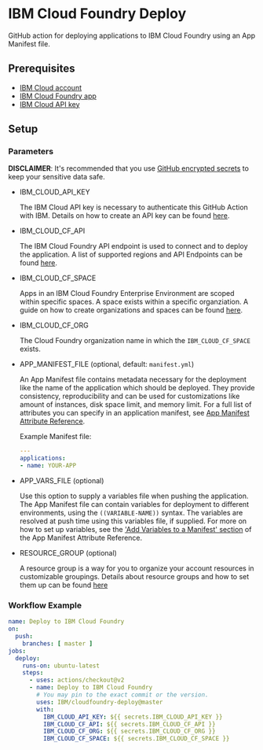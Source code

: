 # IBM Cloud Foundry Deploy

GitHub action for deploying applications to IBM Cloud Foundry using an App Manifest file.

## Prerequisites

- [IBM Cloud account](https://cloud.ibm.com)
- [IBM Cloud Foundry app](https://cloud.ibm.com/cloudfoundry/overview)
- [IBM Cloud API key](https://cloud.ibm.com/iam/apikeys)

## Setup

### Parameters

**DISCLAIMER**: It's recommended that you use [GitHub encrypted secrets](https://docs.github.com/en/actions/reference/encrypted-secrets) to keep your sensitive data safe.

* IBM_CLOUD_API_KEY

  The IBM Cloud API key is necessary to authenticate this GitHub Action with IBM. Details on how to create an API key can be found [here](https://cloud.ibm.com/docs/account?topic=account-userapikey#create_user_key).

* IBM_CLOUD_CF_API

  The IBM Cloud Foundry API endpoint is used to connect and to deploy the application. A list of supported regions and API Endpoints can be found [here](https://cloud.ibm.com/docs/cloud-foundry-public?topic=cloud-foundry-public-endpoints).

* IBM_CLOUD_CF_SPACE

  Apps in an IBM Cloud Foundry Enterprise Environment are scoped within specific spaces. A space exists within a specific organziation.
A guide on how to create organizations and spaces can be found [here](https://cloud.ibm.com/docs/cloud-foundry?topic=cloud-foundry-create_orgs).

* IBM_CLOUD_CF_ORG

  The Cloud Foundry organization name in which the `IBM_CLOUD_CF_SPACE` exists.

* APP_MANIFEST_FILE (optional, default: `manifest.yml`)

  An App Manifest file contains metadata necessary for the deployment like the name of the application which should be deployed. They provide consistency, reproducibility and can be used for customizations like amount of instances, disk space limit, and memory limit. For a full list of attributes you can specify in an application manifest, see [App Manifest Attribute Reference](https://docs.cloudfoundry.org/devguide/deploy-apps/manifest-attributes.html).
  
  Example Manifest file:
  
  ```yml
  ---
  applications:
  - name: YOUR-APP
  ```

* APP_VARS_FILE (optional)

  Use this option to supply a variables file when pushing the application. The App Manifest file can contain variables for deployment to different environments, using the `((VARIABLE-NAME))` syntax. The variables are resolved at push time using this variables file, if supplied. For more on how to set up variables, see the ['Add Variables to a Manifest' section](https://docs.cloudfoundry.org/devguide/deploy-apps/manifest-attributes.html#-add-variables-to-a-manifest) of the App Manifest Attribute Reference.

* RESOURCE_GROUP (optional)

  A resource group is a way for you to organize your account resources in customizable groupings. Details about resource groups and how to set them up can be found [here](https://cloud.ibm.com/docs/account?topic=cli-ibmcloud_commands_resource)

### Workflow Example

```yml
name: Deploy to IBM Cloud Foundry
on:
  push:
    branches: [ master ]
jobs:
  deploy:
    runs-on: ubuntu-latest
    steps:
      - uses: actions/checkout@v2
      - name: Deploy to IBM Cloud Foundry
        # You may pin to the exact commit or the version.
        uses: IBM/cloudfoundry-deploy@master
        with:
          IBM_CLOUD_API_KEY: ${{ secrets.IBM_CLOUD_API_KEY }}
          IBM_CLOUD_CF_API: ${{ secrets.IBM_CLOUD_CF_API }}
          IBM_CLOUD_CF_ORG: ${{ secrets.IBM_CLOUD_CF_ORG }}
          IBM_CLOUD_CF_SPACE: ${{ secrets.IBM_CLOUD_CF_SPACE }}
```

